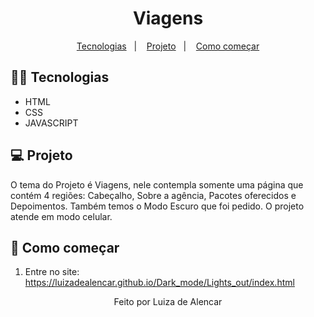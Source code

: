 <h1 align="center">
 Viagens
</h1>

<p align="center">
  <a href="#-tecnologias">Tecnologias</a>&nbsp;&nbsp;&nbsp;|&nbsp;&nbsp;&nbsp;
  <a href="#-projeto">Projeto</a>&nbsp;&nbsp;&nbsp;|&nbsp;&nbsp;&nbsp;
  <a href="#-como">Como começar</a>
</p>

## 👨‍💻 Tecnologias

- HTML
- CSS
- JAVASCRIPT

## 💻 Projeto

O tema do Projeto é Viagens, nele contempla somente uma página que contém 4 regiões: Cabeçalho, Sobre a agência, Pacotes oferecidos e Depoimentos. Também temos o Modo Escuro que foi pedido. O projeto atende em modo celular.

## 🏁 Como começar

1. Entre no site: https://luizadealencar.github.io/Dark_mode/Lights_out/index.html

<span align="center">

Feito por Luiza de Alencar
</span>
